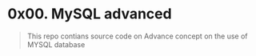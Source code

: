 # 0x00. MySQL advanced
> This repo contians source code on Advance concept on the use of MYSQL database
